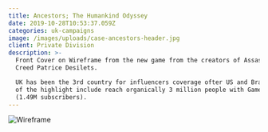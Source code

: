 ```yaml
---
title: Ancestors; The Humankind Odyssey
date: 2019-10-28T10:53:37.059Z
categories: uk-campaigns
image: /images/uploads/case-ancestors-header.jpg
client: Private Division
description: >-
  Front Cover on Wireframe from the new game from the creators of Assassin's
  Creed Patrice Desilets. 

  UK has been the 3rd country for influencers coverage ofter US and Brasil. Some
  of the highlight include reach organically 3 million people with Game Riot
  (1.49M subscribers).
---
```

![Wireframe](/images/uploads/case-ancestors-img.jpg "Wireframe")
